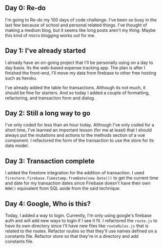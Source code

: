 ## Day 0: Re-do
I'm going to Re-do my 100 days of code challenge. I've been so busy in the last few 
because of school and personal related things. I've thought of making a medium blog, but
it seems like long posts aren't my thing. Maybe this kind of micro blogging works out for me.

## Day 1: I've already started
I already have an on-going project that I'll be personally using on a day to day basis.
Its the web-based expense tracking app. The plan is after I finished the front-end, I'll
move my data from firebase to other free hosting such as heroku.

I've already added the table for transactions. Although its not much, it should be fine for
starters. And so today I added a couple of formatting, refactoring, and transaction form and dialog.

## Day 2: Still a long way to go
I've only coded for less than an hour today. Although I've only coded for a short time, I've learned
an important lesson (for me at least) that I should always put the mutations and actions to the
methods section of a vue component. I refactored the form of the transaction to use the store for its
data model.

## Day 3: Transaction complete
I added the firestore integration for the addition of transaction. I used 
`firestore.firebase.Timestamp.fromDate(new Date())` to get the current time and date for my
transaction dates since Firebase doesn't have their own `NOW()` equivalent from SQL aside from the said 
technique.

## Day 4: Google, Who is this?
Today, I added a way to login. Currently, I'm only using google's firebase auth and will
add new ways to login if I see it fit. I refactored the `route.js` to have its own directory since
I'll have new files like `routeRules.js` that is related to the routes. Refactor routes so that
they'll use names defined on a constants file. Refactor store so that they're in a directory and
add constants file.
